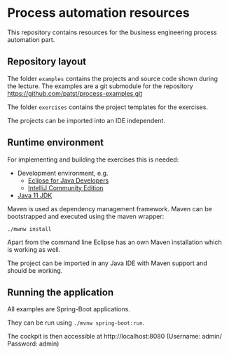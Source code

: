 # Process automation resources

This repository contains resources for the business engineering process automation part.

## Repository layout

The folder `examples` contains the projects and source code shown during the lecture. 
The examples are a git submodule for the repository https://github.com/patst/process-examples.git

The folder `exercises` contains the project templates for the exercises.

The projects can be imported into an IDE independent. 

## Runtime environment

For implementing and building the exercises this is needed:

* Development environment, e.g.
    * [Eclipse for Java Developers](https://www.eclipse.org/downloads/packages/release/2020-03/r/eclipse-ide-java-developers)
    * [IntelliJ Community Edition](https://www.jetbrains.com/idea/download/#section=mac)
* [Java 11 JDK](https://adoptopenjdk.net/installation.html?variant=openjdk11&jvmVariant=hotspot) 

Maven is used as dependency management framework. Maven can be bootstrapped and executed using the maven wrapper:

```
./mwnw install
```

Apart from the command line Eclipse has an own Maven installation which is working as well.

The project can be imported in any Java IDE with Maven support and should be working.

## Running the application

All examples are Spring-Boot applications.

They can be run using `./mvnw spring-boot:run`.

The cockpit is then accessible at http://localhost:8080 (Username: admin/ Password: admin)